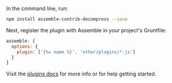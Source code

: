 In the command line, run:

```bash
npm install assemble-contrib-decompress --save
```

Next, register the plugin with Assemble in your project's Gruntfile:

```js
assemble: {
  options: {
    plugin: ['{%= name %}', 'other/plugins/*.js']
  }
}
```
Visit the [plugins docs](http://assemble.io/plugins/) for more info or for help getting started.
